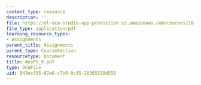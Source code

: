 ```yaml
---
content_type: resource
description: ''
file: https://ol-ocw-studio-app-production.s3.amazonaws.com/courses/18-04-complex-variables-with-applications-fall-1999/843ecf9587e6c7b90c8528365519d550_AnsPS_9.pdf
file_type: application/pdf
learning_resource_types:
- Assignments
parent_title: Assignments
parent_type: CourseSection
resourcetype: Document
title: AnsPS_9.pdf
type: OCWFile
uid: 843ecf95-87e6-c7b9-0c85-28365519d550
---
```

